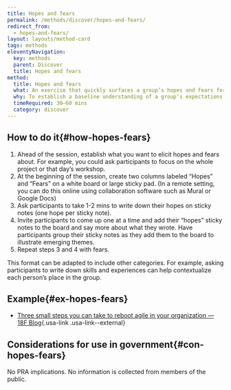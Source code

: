 ```yaml
---
title: Hopes and fears
permalink: /methods/discover/hopes-and-fears/
redirect_from:
  - hopes-and-fears/
layout: layouts/method-card
tags: methods
eleventyNavigation:
  key: methods
  parent: Discover
  title: Hopes and fears
method:
  title: Hopes and fears
  what: An exercise that quickly surfaces a group’s hopes and fears for the future
  why: To establish a baseline understanding of a group’s expectations and concerns about a project and to give each person an opportunity to voice their perspective
  timeRequired: 30–60 mins
  category: discover
---
```


## How to do it{#how-hopes-fears}

  1. Ahead of the session, establish what you want to elicit hopes and fears about. For example, you could ask participants to focus on the whole project or that day’s workshop.
  2. At the beginning of the session, create two columns labeled “Hopes” and “Fears” on a white board or large sticky pad.
(In a remote setting, you can do this online using collaboration software such as Mural or Google Docs)
  3. Ask participants to take 1-2 mins to write down their hopes on sticky notes (one hope per sticky note).
  4. Invite participants to come up one at a time and add their “hopes” sticky notes to the board and say more about what they wrote. Have participants group their sticky notes as they add them to the board to illustrate emerging themes.
  5. Repeat steps 3 and 4 with fears.

This format can be adapted to include other categories. For example, asking participants to write down skills and experiences can help contextualize each person’s place in the group.

<section class="method--section method--section--18f-example" markdown="1" >

## Example{#ex-hopes-fears}

- [Three small steps you can take to reboot agile in your organization — 18F Blog](https://18f.gsa.gov/2016/10/25/three-small-steps-you-can-take-to-reboot-agile-in-your-organization/){.usa-link .usa-link--external}

</section>


<section class="method--section method--section--government-considerations" markdown="1" >

## Considerations for use in government{#con-hopes-fears}

No PRA implications. No information is collected from members of the public.
</section>

